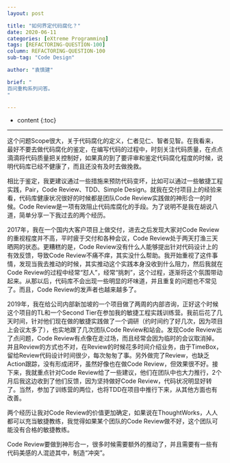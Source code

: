 ```yaml
---
layout: post

title: "如何界定代码腐化？"
date: 2020-06-11
categories: [eXtreme Programming]
tags: [REFACTORING-QUESTION-100]
column: REFACTORING-QUESTION-100
sub-tag: "Code Design"

author: "袁慎建"

brief: "
百问重构系列问答。
"

---
```


* content
{:toc}

---

这个问题Scope很大，关于代码腐化的定义，仁者见仁、智者见智。在我看来，最好不要去做代码腐化的鉴定，在编写代码的过程中，时刻关注代码质量，在点点滴滴将代码质量把关控制好，如果真的到了要评审和鉴定代码腐化程度的时候，说明代码库已经不健康了，而且还没有及时去做挽救。

相比于鉴定，我更建议通过一些措施来预防代码变坏，比如可以通过一些敏捷工程实践，Pair，Code Review、TDD、Simple Design。就我在交付项目上的经验来看，代码库健康状况很好的时候都是团队Code Review实践做的神形合一的时候。Code Review是一项有效阻止代码库腐化的手段。为了说明不是我在胡说八道，简单分享一下我过去的两个经历。

2017年，我在一个国内大客户项目上做交付，进去之后发现大家对Code Review的重视程度并不高，平时疲于交付和各种会议，Code Review处于两天打渔三天晒网的状态。更糟糕的是，Code Review没有什么人能够提出针对代码设计上的有效反馈，导致Code Review不痛不痒，其实没什么帮助。我开始重视了这件事情，发现当我去推动的时候，其实推动这个实践本身没收到什么阻力，然后我就在Code Review的过程中经常“怼人”，经常“挑刺”，这个过程，逐渐将这个氛围带动起来。从那以后，代码库不会出现一些明显的坏味道，并且重复的问题也不常见了。而且，Code Review的发声者也越来越多了。

2019年，我在给公司内部新加坡的一个项目做了两周的内部咨询，正好这个时候这个项目的TL和一个Second Tier在参加我的敏捷工程实践训练营。我前后花了几天时间，针对他们现在做的敏捷实践做了一个调研（约时间约了好几次，因为项目上会议太多了），也实地跟了几次团队Code Review和站会。发现Code Review出了点问题，Code Review有点像在走过场，而且经常会因为临时的会议取消掉。并且Review的方式也不对，在Review的时候花多时间介绍业务，由于TimeBox，留给Review代码设计时间很少，每次匆匆了事。另外做完了Review，也缺乏Action跟踪，没有形成闭环，虽然好像也在做Code Review，但效果很不好。接下来，我就重点针对Code Review给了一些建议，他们在团队中也大力推行，2个月后我这边收到了他们反馈，因为坚持做好Code Review，代码状况明显好转了。当然，参加了训练营的两位，也将TDD在项目中推行下来，从其他方面也有改善。

两个经历让我对Code Review的价值更加确定，如果说在ThoughtWorks，人人都可以充当敏捷教练，我觉得如果某个团队的Code Review做不好，这个团队可能没有合格的敏捷教练。

Code Review要做到神形合一，很多时候需要额外的推动了，并且需要有一些有代码美感的人混迹其中，制造“冲突”。
